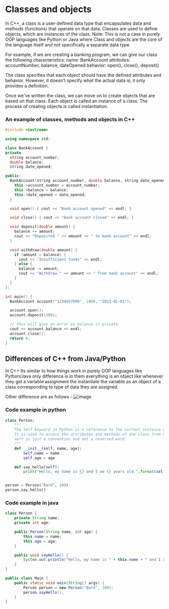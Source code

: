 # Classes and objects

In C++, a class is a user-defined data type that encapsulates data and methods (functions) that operate on that data. Classes are used to define objects, which are instances of the class. 
Note: This is not a case in purely OOP languages like Python or Java where Class and objects are the core of the language itself and not specifically a separate data type.

For example, if we are creating a banking program, we can give our class the following characteristics:
name: BankAccount
attributes: accountNumber, balance, dateOpened
behavior: open(), close(), deposit()

The class specifies that each object should have the defined attributes and behavior. However, it doesn't specify what the actual data is; it only provides a definition.

Once we've written the class, we can move on to create objects that are based on that class.
Each object is called an instance of a class. The process of creating objects is called instantiation.

### An example of classes, methods and objects in C++

```cpp
#include <iostream>

using namespace std;

class BankAccount {
private:
  string account_number;
  double balance;
  string date_opened;

public:
  BankAccount(string account_number, double balance, string date_opened) {
    this->account_number = account_number;
    this->balance = balance;
    this->date_opened = date_opened;
  }

  void open() { cout << "Bank account opened" << endl; }

  void close() { cout << "Bank account closed" << endl; }

  void deposit(double amount) {
    balance += amount;
    cout << "Deposited " << amount << " to bank account" << endl;
  }

  void withdraw(double amount) {
    if (amount > balance) {
      cout << "Insufficient funds" << endl;
    } else {
      balance -= amount;
      cout << "Withdrew " << amount << " from bank account" << endl;
    }
  }
};

int main() {
  BankAccount account("1234567890", 1000, "2023-01-01");

  account.open();
  account.deposit(500);

  // this will give an error as balance is private
  cout << account.balance << endl;
  account.close();
  return 0;
}
```

## Differences of C++ from Java/Python

In C++ Its similar to how things work in purely OOP languages like Python/Java only difference is in them everything is an object like whenever they get a variable assignment the instantiate the variable as an object of a class corresponding to type of data they are assigned.

Other difference are as follows -
![image](https://github.com/Rishabh672003/Programming-Notes/assets/53911515/496fa56d-fb29-442e-ae96-7fbab4a8f62a)

### Code example in python

```py
class Person:
    """
    The self keyword in Python is a reference to the current instance of the class.
    It is used to access the attributes and methods of the class from within an instance method.
    self is just a convention and not a reserved word
    """
    def __init__(self, name, age):
        self.name = name
        self.age = age

    def say_hello(self):
        print("Hello, my name is {} and I am {} years old.".format(self.name, self.age))


person = Person("Bard", 100)
person.say_hello()

```

### Code example in java

```java
class Person {
    private String name;
    private int age;

    public Person(String name, int age) {
        this.name = name;
        this.age = age;
    }

    public void sayHello() {
        System.out.println("Hello, my name is " + this.name + " and I am " + this.age + " years old.");
    }
}

public class Main {
    public static void main(String[] args) {
        Person person = new Person("Bard", 100);
        person.sayHello();
    }
}
```
